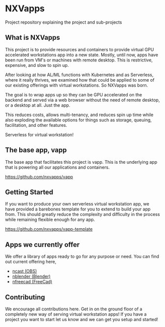 # NXVapps
Project repository explaining the project and sub-projects

## What is NXVapps
This project is to provide resources and containers to provide virtual GPU accelerated
workstations app into a new state. Mostly, until now, apps have been run from VM's or
machines with remote desktop. This is restrictive, expensive, and slow to spin up.

After looking at how AL/ML functions with Kubernetes and as Serverless, where it really
thrives, we examined how that could be applied to some of our existing offerings with
virtual workstations. So NXVapps was born.

The goal is to wrap apps up so they can be GPU accelerated on the backend and served
via a web browser without the need of remote desktop, or a desktop at all. Just the app.

This reduces costs, allows multi-tenancy, and reduces spin up time while also exploding
the available options for things such as storage, queuing, facilitation, and other features.

Serverless for virtual workstation!

## The base app, vapp
The base app that facilitates this project is vapp. This is the underlying app that is powering
all our applications and containers.

https://github.com/nxvapps/vapp

## Getting Started
If you want to produce your own serverless virtual workstation app, we have provided a barebones
template for you to extend to build your app from. This should greatly reduce the complexity and
difficulty in the process while remaining flexible enough for any app.

https://github.com/nxvapps/vapp-template

## Apps we currently offer
We offer a library of apps ready to go for any purpose or need. You can find out current offering
here,

* [ncast (OBS)](https://github.com/nxvapps/ncast)
* [nblender (Blender)](https://github.com/nxvapps/nblender)
* [nfreecad (FreeCad)](https://github.com/nxvapps/nfreecad)

## Contributing
We encourage all contributions here. Get in on the ground floor of a completely new way of serving
virtual workstation apps! If you have a project you want to start let us know and we can get you
setup and started!
